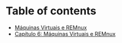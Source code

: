 # Table of contents

* [Máquinas Virtuais e REMnux](README.md)
* [Capítulo 6: Máquinas Virtuais e REMnux](capitulo-6-maquinas-virtuais-e-remnux.md)
